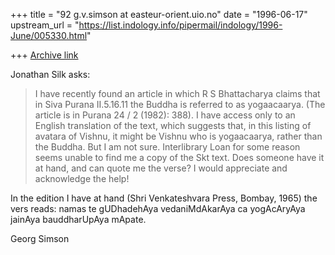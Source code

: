 +++
title = "92 g.v.simson at easteur-orient.uio.no"
date = "1996-06-17"
upstream_url = "https://list.indology.info/pipermail/indology/1996-June/005330.html"

+++
[Archive link](https://list.indology.info/pipermail/indology/1996-June/005330.html)

Jonathan Silk asks:
>I have recently found an article in which R S Bhattacharya claims that in
>Siva Purana II.5.16.11 the Buddha is referred to as yogaacaarya.  (The
>article is in Purana 24 / 2 (1982): 388).  I have access only to an English
>translation of the text, which suggests that, in this listing of avatara of
>Vishnu, it might be Vishnu who is yogaacaarya, rather than the Buddha.  But I
>am not sure.  Interlibrary Loan for some reason seems unable to find me a
>copy of the Skt text.  Does someone have it at hand, and can quote me the
>verse?  I would appreciate and acknowledge the help!
>
In the edition I have at hand (Shri Venkateshvara Press, Bombay, 1965) the
vers reads:
        namas te gUDhadehAya vedaniMdAkarAya ca
        yogAcAryAya jainAya bauddharUpAya mApate.

  Georg Simson






